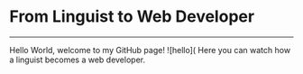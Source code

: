 # From **Linguist** to **Web Developer**
---
Hello World, welcome to my GitHub page!
![hello](
Here you can watch how a linguist becomes a web developer.

